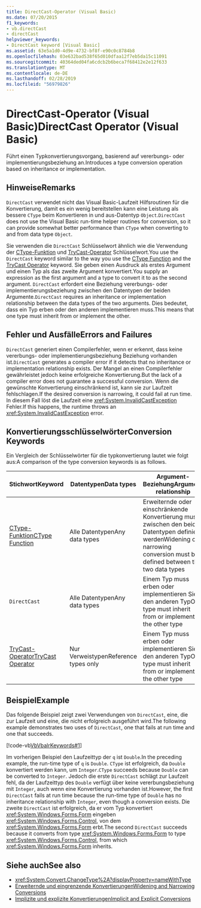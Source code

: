 ```yaml
---
title: DirectCast-Operator (Visual Basic)
ms.date: 07/20/2015
f1_keywords:
- vb.directCast
- directCast
helpviewer_keywords:
- DirectCast keyword [Visual Basic]
ms.assetid: 63e5a1d0-4d9e-4732-bf8f-e90c0c8784b8
ms.openlocfilehash: 03e632bad538f65d010dfaa12f7eb5da15c11091
ms.sourcegitcommit: 40364ded04fa6cdcb2b6beca7f68412e2e12f633
ms.translationtype: MT
ms.contentlocale: de-DE
ms.lasthandoff: 02/28/2019
ms.locfileid: "56979826"
---
```

# <a name="directcast-operator-visual-basic"></a><span data-ttu-id="fb5db-102">DirectCast-Operator (Visual Basic)</span><span class="sxs-lookup"><span data-stu-id="fb5db-102">DirectCast Operator (Visual Basic)</span></span>
<span data-ttu-id="fb5db-103">Führt einen Typkonvertierungsvorgang, basierend auf vererbungs- oder implementierungsbeziehung an.</span><span class="sxs-lookup"><span data-stu-id="fb5db-103">Introduces a type conversion operation based on inheritance or implementation.</span></span>  
  
## <a name="remarks"></a><span data-ttu-id="fb5db-104">Hinweise</span><span class="sxs-lookup"><span data-stu-id="fb5db-104">Remarks</span></span>  
 <span data-ttu-id="fb5db-105">`DirectCast` verwendet nicht das Visual Basic-Laufzeit Hilfsroutinen für die Konvertierung, damit es ein wenig bereitstellen kann eine Leistung als bessere `CType` beim Konvertieren in und aus-Datentyp `Object`.</span><span class="sxs-lookup"><span data-stu-id="fb5db-105">`DirectCast` does not use the Visual Basic run-time helper routines for conversion, so it can provide somewhat better performance than `CType` when converting to and from data type `Object`.</span></span>  
  
 <span data-ttu-id="fb5db-106">Sie verwenden die `DirectCast` Schlüsselwort ähnlich wie die Verwendung der [CType-Funktion](../../../visual-basic/language-reference/functions/ctype-function.md) und [TryCast-Operator](../../../visual-basic/language-reference/operators/trycast-operator.md) Schlüsselwort.</span><span class="sxs-lookup"><span data-stu-id="fb5db-106">You use the `DirectCast` keyword similar to the way you use the [CType Function](../../../visual-basic/language-reference/functions/ctype-function.md) and the [TryCast Operator](../../../visual-basic/language-reference/operators/trycast-operator.md) keyword.</span></span> <span data-ttu-id="fb5db-107">Sie geben einen Ausdruck als erstes Argument und einen Typ als das zweite Argument konvertiert.</span><span class="sxs-lookup"><span data-stu-id="fb5db-107">You supply an expression as the first argument and a type to convert it to as the second argument.</span></span> <span data-ttu-id="fb5db-108">`DirectCast` erfordert eine Beziehung vererbungs- oder implementierungsbeziehung zwischen den Datentypen der beiden Argumente.</span><span class="sxs-lookup"><span data-stu-id="fb5db-108">`DirectCast` requires an inheritance or implementation relationship between the data types of the two arguments.</span></span> <span data-ttu-id="fb5db-109">Dies bedeutet, dass ein Typ erben oder den anderen implementieren muss.</span><span class="sxs-lookup"><span data-stu-id="fb5db-109">This means that one type must inherit from or implement the other.</span></span>  
  
## <a name="errors-and-failures"></a><span data-ttu-id="fb5db-110">Fehler und Ausfälle</span><span class="sxs-lookup"><span data-stu-id="fb5db-110">Errors and Failures</span></span>  
 <span data-ttu-id="fb5db-111">`DirectCast` generiert einen Compilerfehler, wenn er erkennt, dass keine vererbungs- oder implementierungsbeziehung Beziehung vorhanden ist.</span><span class="sxs-lookup"><span data-stu-id="fb5db-111">`DirectCast` generates a compiler error if it detects that no inheritance or implementation relationship exists.</span></span> <span data-ttu-id="fb5db-112">Der Mangel an einen Compilerfehler gewährleistet jedoch keine erfolgreiche Konvertierung.</span><span class="sxs-lookup"><span data-stu-id="fb5db-112">But the lack of a compiler error does not guarantee a successful conversion.</span></span> <span data-ttu-id="fb5db-113">Wenn die gewünschte Konvertierung einschränkend ist, kann sie zur Laufzeit fehlschlagen.</span><span class="sxs-lookup"><span data-stu-id="fb5db-113">If the desired conversion is narrowing, it could fail at run time.</span></span> <span data-ttu-id="fb5db-114">In diesem Fall löst die Laufzeit eine <xref:System.InvalidCastException> Fehler.</span><span class="sxs-lookup"><span data-stu-id="fb5db-114">If this happens, the runtime throws an <xref:System.InvalidCastException> error.</span></span>  
  
## <a name="conversion-keywords"></a><span data-ttu-id="fb5db-115">Konvertierungsschlüsselwörter</span><span class="sxs-lookup"><span data-stu-id="fb5db-115">Conversion Keywords</span></span>  
 <span data-ttu-id="fb5db-116">Ein Vergleich der Schlüsselwörter für die typkonvertierung lautet wie folgt aus:</span><span class="sxs-lookup"><span data-stu-id="fb5db-116">A comparison of the type conversion keywords is as follows.</span></span>  
  
|<span data-ttu-id="fb5db-117">Stichwort</span><span class="sxs-lookup"><span data-stu-id="fb5db-117">Keyword</span></span>|<span data-ttu-id="fb5db-118">Datentypen</span><span class="sxs-lookup"><span data-stu-id="fb5db-118">Data types</span></span>|<span data-ttu-id="fb5db-119">Argument-Beziehung</span><span class="sxs-lookup"><span data-stu-id="fb5db-119">Argument relationship</span></span>|<span data-ttu-id="fb5db-120">Laufzeitfehler</span><span class="sxs-lookup"><span data-stu-id="fb5db-120">Run-time failure</span></span>|  
|---|---|---|---|  
|[<span data-ttu-id="fb5db-121">CType-Funktion</span><span class="sxs-lookup"><span data-stu-id="fb5db-121">CType Function</span></span>](../../../visual-basic/language-reference/functions/ctype-function.md)|<span data-ttu-id="fb5db-122">Alle Datentypen</span><span class="sxs-lookup"><span data-stu-id="fb5db-122">Any data types</span></span>|<span data-ttu-id="fb5db-123">Erweiternde oder einschränkende Konvertierung muss zwischen den beiden Datentypen definiert werden</span><span class="sxs-lookup"><span data-stu-id="fb5db-123">Widening or narrowing conversion must be defined between the two data types</span></span>|<span data-ttu-id="fb5db-124">Löst aus <xref:System.InvalidCastException></span><span class="sxs-lookup"><span data-stu-id="fb5db-124">Throws <xref:System.InvalidCastException></span></span>|  
|`DirectCast`|<span data-ttu-id="fb5db-125">Alle Datentypen</span><span class="sxs-lookup"><span data-stu-id="fb5db-125">Any data types</span></span>|<span data-ttu-id="fb5db-126">Einem Typ muss erben oder implementieren Sie den anderen Typ</span><span class="sxs-lookup"><span data-stu-id="fb5db-126">One type must inherit from or implement the other type</span></span>|<span data-ttu-id="fb5db-127">Löst aus <xref:System.InvalidCastException></span><span class="sxs-lookup"><span data-stu-id="fb5db-127">Throws <xref:System.InvalidCastException></span></span>|  
|[<span data-ttu-id="fb5db-128">TryCast-Operator</span><span class="sxs-lookup"><span data-stu-id="fb5db-128">TryCast Operator</span></span>](../../../visual-basic/language-reference/operators/trycast-operator.md)|<span data-ttu-id="fb5db-129">Nur Verweistypen</span><span class="sxs-lookup"><span data-stu-id="fb5db-129">Reference types only</span></span>|<span data-ttu-id="fb5db-130">Einem Typ muss erben oder implementieren Sie den anderen Typ</span><span class="sxs-lookup"><span data-stu-id="fb5db-130">One type must inherit from or implement the other type</span></span>|<span data-ttu-id="fb5db-131">Gibt ["Nothing"](../../../visual-basic/language-reference/nothing.md)</span><span class="sxs-lookup"><span data-stu-id="fb5db-131">Returns [Nothing](../../../visual-basic/language-reference/nothing.md)</span></span>|  
  
## <a name="example"></a><span data-ttu-id="fb5db-132">Beispiel</span><span class="sxs-lookup"><span data-stu-id="fb5db-132">Example</span></span>  
 <span data-ttu-id="fb5db-133">Das folgende Beispiel zeigt zwei Verwendungen von `DirectCast`, eine, die zur Laufzeit und eine, die nicht erfolgreich ausgeführt wird.</span><span class="sxs-lookup"><span data-stu-id="fb5db-133">The following example demonstrates two uses of `DirectCast`, one that fails at run time and one that succeeds.</span></span>  
  
 [!code-vb[VbVbalrKeywords#1](~/samples/snippets/visualbasic/VS_Snippets_VBCSharp/VbVbalrKeywords/VB/Class1.vb#1)]  
  
 <span data-ttu-id="fb5db-134">Im vorherigen Beispiel den Laufzeittyp der `q` ist `Double`.</span><span class="sxs-lookup"><span data-stu-id="fb5db-134">In the preceding example, the run-time type of `q` is `Double`.</span></span> <span data-ttu-id="fb5db-135">`CType` ist erfolgreich, da `Double` konvertiert werden kann, um `Integer`.</span><span class="sxs-lookup"><span data-stu-id="fb5db-135">`CType` succeeds because `Double` can be converted to `Integer`.</span></span> <span data-ttu-id="fb5db-136">Jedoch die erste `DirectCast` schlägt zur Laufzeit fehl, da der Laufzeittyp des `Double` verfügt über keine vererbungsbeziehung mit `Integer`, auch wenn eine Konvertierung vorhanden ist.</span><span class="sxs-lookup"><span data-stu-id="fb5db-136">However, the first `DirectCast` fails at run time because the run-time type of `Double` has no inheritance relationship with `Integer`, even though a conversion exists.</span></span> <span data-ttu-id="fb5db-137">Die zweite `DirectCast` ist erfolgreich, da er vom Typ konvertiert <xref:System.Windows.Forms.Form> eingeben <xref:System.Windows.Forms.Control>, von dem <xref:System.Windows.Forms.Form> erbt.</span><span class="sxs-lookup"><span data-stu-id="fb5db-137">The second `DirectCast` succeeds because it converts from type <xref:System.Windows.Forms.Form> to type <xref:System.Windows.Forms.Control>, from which <xref:System.Windows.Forms.Form> inherits.</span></span>  
  
## <a name="see-also"></a><span data-ttu-id="fb5db-138">Siehe auch</span><span class="sxs-lookup"><span data-stu-id="fb5db-138">See also</span></span>
- <xref:System.Convert.ChangeType%2A?displayProperty=nameWithType>
- [<span data-ttu-id="fb5db-139">Erweiternde und eingrenzende Konvertierungen</span><span class="sxs-lookup"><span data-stu-id="fb5db-139">Widening and Narrowing Conversions</span></span>](../../../visual-basic/programming-guide/language-features/data-types/widening-and-narrowing-conversions.md)
- [<span data-ttu-id="fb5db-140">Implizite und explizite Konvertierungen</span><span class="sxs-lookup"><span data-stu-id="fb5db-140">Implicit and Explicit Conversions</span></span>](../../../visual-basic/programming-guide/language-features/data-types/implicit-and-explicit-conversions.md)

